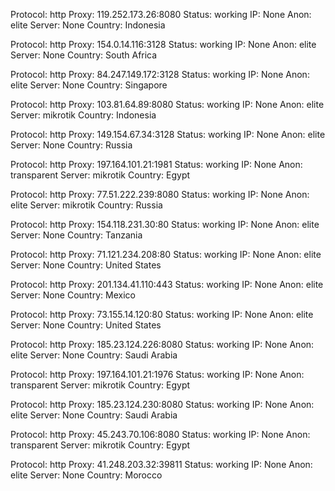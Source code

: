 Protocol: http
Proxy: 119.252.173.26:8080
Status: working
IP: None
Anon: elite
Server: None
Country: Indonesia

Protocol: http
Proxy: 154.0.14.116:3128
Status: working
IP: None
Anon: elite
Server: None
Country: South Africa

Protocol: http
Proxy: 84.247.149.172:3128
Status: working
IP: None
Anon: elite
Server: None
Country: Singapore

Protocol: http
Proxy: 103.81.64.89:8080
Status: working
IP: None
Anon: elite
Server: mikrotik
Country: Indonesia

Protocol: http
Proxy: 149.154.67.34:3128
Status: working
IP: None
Anon: elite
Server: None
Country: Russia

Protocol: http
Proxy: 197.164.101.21:1981
Status: working
IP: None
Anon: transparent
Server: mikrotik
Country: Egypt

Protocol: http
Proxy: 77.51.222.239:8080
Status: working
IP: None
Anon: elite
Server: mikrotik
Country: Russia

Protocol: http
Proxy: 154.118.231.30:80
Status: working
IP: None
Anon: elite
Server: None
Country: Tanzania

Protocol: http
Proxy: 71.121.234.208:80
Status: working
IP: None
Anon: elite
Server: None
Country: United States

Protocol: http
Proxy: 201.134.41.110:443
Status: working
IP: None
Anon: elite
Server: None
Country: Mexico

Protocol: http
Proxy: 73.155.14.120:80
Status: working
IP: None
Anon: elite
Server: None
Country: United States

Protocol: http
Proxy: 185.23.124.226:8080
Status: working
IP: None
Anon: elite
Server: None
Country: Saudi Arabia

Protocol: http
Proxy: 197.164.101.21:1976
Status: working
IP: None
Anon: transparent
Server: mikrotik
Country: Egypt

Protocol: http
Proxy: 185.23.124.230:8080
Status: working
IP: None
Anon: elite
Server: None
Country: Saudi Arabia

Protocol: http
Proxy: 45.243.70.106:8080
Status: working
IP: None
Anon: transparent
Server: mikrotik
Country: Egypt

Protocol: http
Proxy: 41.248.203.32:39811
Status: working
IP: None
Anon: elite
Server: None
Country: Morocco

